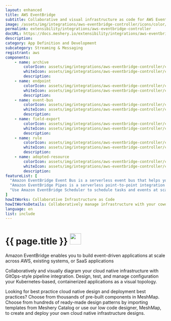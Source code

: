 ```yaml
---
layout: enhanced
title: AWS EventBridge
subtitle: Collaborative and visual infrastructure as code for AWS EventBridge
image: /assets/img/integrations/aws-eventbridge-controller/icons/color/aws-eventbridge-controller-color.svg
permalink: extensibility/integrations/aws-eventbridge-controller
docURL: https://docs.meshery.io/extensibility/integrations/aws-eventbridge-controller
description: 
category: App Definition and Development
subcategory: Streaming & Messaging
registrant: aws
components: 
	- name: archive
		colorIcon: assets/img/integrations/aws-eventbridge-controller/components/archive/icons/color/archive-color.svg
		whiteIcon: assets/img/integrations/aws-eventbridge-controller/components/archive/icons/white/archive-white.svg
		description: 
	- name: endpoint
		colorIcon: assets/img/integrations/aws-eventbridge-controller/components/endpoint/icons/color/endpoint-color.svg
		whiteIcon: assets/img/integrations/aws-eventbridge-controller/components/endpoint/icons/white/endpoint-white.svg
		description: 
	- name: event-bus
		colorIcon: assets/img/integrations/aws-eventbridge-controller/components/event-bus/icons/color/event-bus-color.svg
		whiteIcon: assets/img/integrations/aws-eventbridge-controller/components/event-bus/icons/white/event-bus-white.svg
		description: 
	- name: field-export
		colorIcon: assets/img/integrations/aws-eventbridge-controller/components/field-export/icons/color/field-export-color.svg
		whiteIcon: assets/img/integrations/aws-eventbridge-controller/components/field-export/icons/white/field-export-white.svg
		description: 
	- name: rule
		colorIcon: assets/img/integrations/aws-eventbridge-controller/components/rule/icons/color/rule-color.svg
		whiteIcon: assets/img/integrations/aws-eventbridge-controller/components/rule/icons/white/rule-white.svg
		description: 
	- name: adopted-resource
		colorIcon: assets/img/integrations/aws-eventbridge-controller/components/adopted-resource/icons/color/adopted-resource-color.svg
		whiteIcon: assets/img/integrations/aws-eventbridge-controller/components/adopted-resource/icons/white/adopted-resource-white.svg
		description: 
featureList: [
  "Amazon EventBridge Event Bus is a serverless event bus that helps you receive, filter, transform, route, and deliver events.",
  "Amazon EventBridge Pipes is a serverless point-to-point integration resource that helps you connect event producers to event consumers with optional filtering, enrichment, and transformation capabilities.",
  "Use Amazon EventBridge Scheduler to schedule tasks and events at scale."
]
howItWorks: Collaborative Infrastructure as Code
howItWorksDetails: Collaboratively manage infrastructure with your coworkers synchronously sharing the same designs.
language: en
list: include
---
```

<h1>{{ page.title }} <img src="{{ page.image }}" style="width: 35px; height: 35px;" /></h1>

<p>
Amazon EventBridge enables you to build event-driven applications at scale across AWS, existing systems, or SaaS applications
</p>
<p>
    Collaboratively and visually diagram your cloud native infrastructure with GitOps-style pipeline integration. Design, test, and manage configuration your Kubernetes-based, containerized applications as a visual topology.
</p>
<p>
    Looking for best practice cloud native design and deployment best practices? Choose from thousands of pre-built components in MeshMap. Choose from hundreds of ready-made design patterns by importing templates from Meshery Catalog or use our low code designer, MeshMap, to create and deploy your own cloud native infrastructure designs.
</p>

